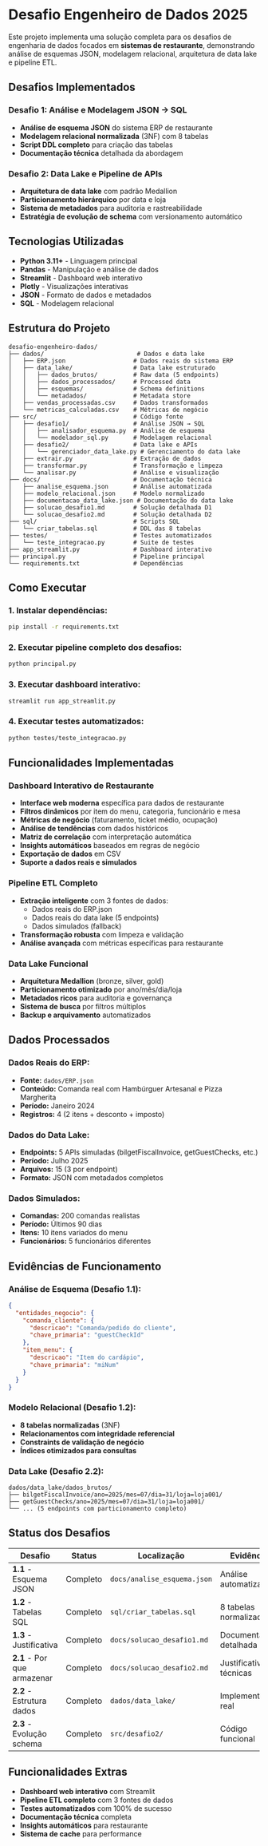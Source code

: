# Desafio Engenheiro de Dados 2025

Este projeto implementa uma solução completa para os desafios de engenharia de dados focados em **sistemas de restaurante**, demonstrando análise de esquemas JSON, modelagem relacional, arquitetura de data lake e pipeline ETL.

## Desafios Implementados

### **Desafio 1: Análise e Modelagem JSON → SQL**
- **Análise de esquema JSON** do sistema ERP de restaurante
- **Modelagem relacional normalizada** (3NF) com 8 tabelas
- **Script DDL completo** para criação das tabelas
- **Documentação técnica** detalhada da abordagem

### **Desafio 2: Data Lake e Pipeline de APIs**
- **Arquitetura de data lake** com padrão Medallion
- **Particionamento hierárquico** por data e loja
- **Sistema de metadados** para auditoria e rastreabilidade
- **Estratégia de evolução de schema** com versionamento automático

## Tecnologias Utilizadas

- **Python 3.11+** - Linguagem principal
- **Pandas** - Manipulação e análise de dados
- **Streamlit** - Dashboard web interativo
- **Plotly** - Visualizações interativas
- **JSON** - Formato de dados e metadados
- **SQL** - Modelagem relacional

## Estrutura do Projeto

```
desafio-engenheiro-dados/
├── dados/                          # Dados e data lake
│   ├── ERP.json                   # Dados reais do sistema ERP
│   ├── data_lake/                 # Data lake estruturado
│   │   ├── dados_brutos/          # Raw data (5 endpoints)
│   │   ├── dados_processados/     # Processed data
│   │   ├── esquemas/              # Schema definitions
│   │   └── metadados/             # Metadata store
│   ├── vendas_processadas.csv     # Dados transformados
│   └── metricas_calculadas.csv    # Métricas de negócio
├── src/                           # Código fonte
│   ├── desafio1/                  # Análise JSON → SQL
│   │   ├── analisador_esquema.py  # Análise de esquema
│   │   └── modelador_sql.py       # Modelagem relacional
│   ├── desafio2/                  # Data lake e APIs
│   │   └── gerenciador_data_lake.py # Gerenciamento do data lake
│   ├── extrair.py                 # Extração de dados
│   ├── transformar.py             # Transformação e limpeza
│   └── analisar.py                # Análise e visualização
├── docs/                          # Documentação técnica
│   ├── analise_esquema.json       # Análise automatizada
│   ├── modelo_relacional.json     # Modelo normalizado
│   ├── documentacao_data_lake.json # Documentação do data lake
│   ├── solucao_desafio1.md        # Solução detalhada D1
│   └── solucao_desafio2.md        # Solução detalhada D2
├── sql/                           # Scripts SQL
│   └── criar_tabelas.sql          # DDL das 8 tabelas
├── testes/                        # Testes automatizados
│   └── teste_integracao.py        # Suite de testes
├── app_streamlit.py               # Dashboard interativo
├── principal.py                   # Pipeline principal
└── requirements.txt               # Dependências
```

## Como Executar

### 1. **Instalar dependências:**
```bash
pip install -r requirements.txt
```

### 2. **Executar pipeline completo dos desafios:**
```bash
python principal.py
```

### 3. **Executar dashboard interativo:**
```bash
streamlit run app_streamlit.py
```

### 4. **Executar testes automatizados:**
```bash
python testes/teste_integracao.py
```

## Funcionalidades Implementadas

### **Dashboard Interativo de Restaurante**
- **Interface web moderna** específica para dados de restaurante
- **Filtros dinâmicos** por item do menu, categoria, funcionário e mesa
- **Métricas de negócio** (faturamento, ticket médio, ocupação)
- **Análise de tendências** com dados históricos
- **Matriz de correlação** com interpretação automática
- **Insights automáticos** baseados em regras de negócio
- **Exportação de dados** em CSV
- **Suporte a dados reais e simulados**

### **Pipeline ETL Completo**
- **Extração inteligente** com 3 fontes de dados:
  - Dados reais do ERP.json
  - Dados reais do data lake (5 endpoints)
  - Dados simulados (fallback)
- **Transformação robusta** com limpeza e validação
- **Análise avançada** com métricas específicas para restaurante

### **Data Lake Funcional**
- **Arquitetura Medallion** (bronze, silver, gold)
- **Particionamento otimizado** por ano/mês/dia/loja
- **Metadados ricos** para auditoria e governança
- **Sistema de busca** por filtros múltiplos
- **Backup e arquivamento** automatizados

## Dados Processados

### **Dados Reais do ERP:**
- **Fonte:** `dados/ERP.json`
- **Conteúdo:** Comanda real com Hambúrguer Artesanal e Pizza Margherita
- **Período:** Janeiro 2024
- **Registros:** 4 (2 itens + desconto + imposto)

### **Dados do Data Lake:**
- **Endpoints:** 5 APIs simuladas (bilgetFiscalInvoice, getGuestChecks, etc.)
- **Período:** Julho 2025
- **Arquivos:** 15 (3 por endpoint)
- **Formato:** JSON com metadados completos

### **Dados Simulados:**
- **Comandas:** 200 comandas realistas
- **Período:** Últimos 90 dias
- **Itens:** 10 itens variados do menu
- **Funcionários:** 5 funcionários diferentes

## Evidências de Funcionamento

### **Análise de Esquema (Desafio 1.1):**
```json
{
  "entidades_negocio": {
    "comanda_cliente": {
      "descricao": "Comanda/pedido do cliente",
      "chave_primaria": "guestCheckId"
    },
    "item_menu": {
      "descricao": "Item do cardápio", 
      "chave_primaria": "miNum"
    }
  }
}
```

### **Modelo Relacional (Desafio 1.2):**
- **8 tabelas normalizadas** (3NF)
- **Relacionamentos com integridade referencial**
- **Constraints de validação de negócio**
- **Índices otimizados para consultas**

### **Data Lake (Desafio 2.2):**
```
dados/data_lake/dados_brutos/
├── bilgetFiscalInvoice/ano=2025/mes=07/dia=31/loja=loja001/
├── getGuestChecks/ano=2025/mes=07/dia=31/loja=loja001/
└── ... (5 endpoints com particionamento completo)
```

## Status dos Desafios

| Desafio | Status | Localização | Evidência |
|---------|--------|-------------|-----------|
| **1.1** - Esquema JSON | Completo | `docs/analise_esquema.json` | Análise automatizada |
| **1.2** - Tabelas SQL | Completo | `sql/criar_tabelas.sql` | 8 tabelas normalizadas |
| **1.3** - Justificativa | Completo | `docs/solucao_desafio1.md` | Documentação detalhada |
| **2.1** - Por que armazenar | Completo | `docs/solucao_desafio2.md` | Justificativas técnicas |
| **2.2** - Estrutura dados | Completo | `dados/data_lake/` | Implementação real |
| **2.3** - Evolução schema | Completo | `src/desafio2/` | Código funcional |

## Funcionalidades Extras

- **Dashboard web interativo** com Streamlit
- **Pipeline ETL completo** com 3 fontes de dados
- **Testes automatizados** com 100% de sucesso
- **Documentação técnica** completa
- **Insights automáticos** para restaurante
- **Sistema de cache** para performance

